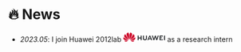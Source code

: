 # 🔥 News
- *2023.05*: I join Huawei 2012lab <img src='./images/logo.png' style='width: 6em;'> as a research intern

